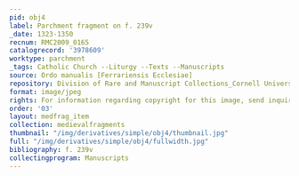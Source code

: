 ```yaml
---
pid: obj4
label: Parchment fragment on f. 239v
_date: 1323-1350
recnum: RMC2009_0165
catalogrecord: '3978609'
worktype: parchment
_tags: Catholic Church --Liturgy --Texts --Manuscripts
source: Ordo manualis [Ferrariensis Ecclesiae]
repository: Division of Rare and Manuscript Collections_Cornell University Library
format: image/jpeg
rights: For information regarding copyright for this image, send inquiries to rarerepro@cornell.edu
order: '03'
layout: medfrag_item
collection: medievalfragments
thumbnail: "/img/derivatives/simple/obj4/thumbnail.jpg"
full: "/img/derivatives/simple/obj4/fullwidth.jpg"
bibliography: f. 239v
collectingprogram: Manuscripts
---
```

